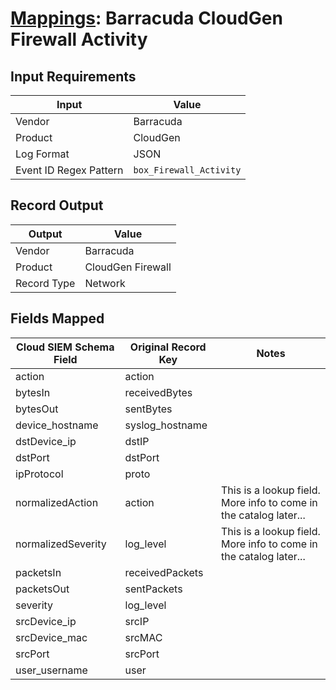 # [Mappings](README.md): Barracuda CloudGen Firewall Activity

## Input Requirements

|Input|Value|
|-----|-----|
|Vendor|Barracuda|
|Product|CloudGen|
|Log Format|JSON|
|Event ID Regex Pattern|`box_Firewall_Activity`|

## Record Output

|Output|Value|
|------|-----|
|Vendor|Barracuda|
|Product|CloudGen Firewall|
|Record Type|Network|

## Fields Mapped

|Cloud SIEM Schema Field|Original Record Key|Notes|
|-----------------------|-------------------|-----|
|action|action||
|bytesIn|receivedBytes||
|bytesOut|sentBytes||
|device_hostname|syslog_hostname||
|dstDevice_ip|dstIP||
|dstPort|dstPort||
|ipProtocol|proto||
|normalizedAction|action|This is a lookup field. More info to come in the catalog later...|
|normalizedSeverity|log_level|This is a lookup field. More info to come in the catalog later...|
|packetsIn|receivedPackets||
|packetsOut|sentPackets||
|severity|log_level||
|srcDevice_ip|srcIP||
|srcDevice_mac|srcMAC||
|srcPort|srcPort||
|user_username|user||

